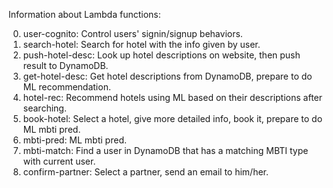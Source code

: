 Information about Lambda functions:

0. user-cognito: Control users' signin/signup behaviors.
1. search-hotel: Search for hotel with the info given by user.
2. push-hotel-desc: Look up hotel descriptions on website, then push result to DynamoDB.
3. get-hotel-desc: Get hotel descriptions from DynamoDB, prepare to do ML recommendation.
4. hotel-rec: Recommend hotels using ML based on their descriptions after searching.
5. book-hotel: Select a hotel, give more detailed info, book it, prepare to do ML mbti pred.
6. mbti-pred: ML mbti pred.
7. mbti-match: Find a user in DynamoDB that has a matching MBTI type with current user.
8. confirm-partner: Select a partner, send an email to him/her.
